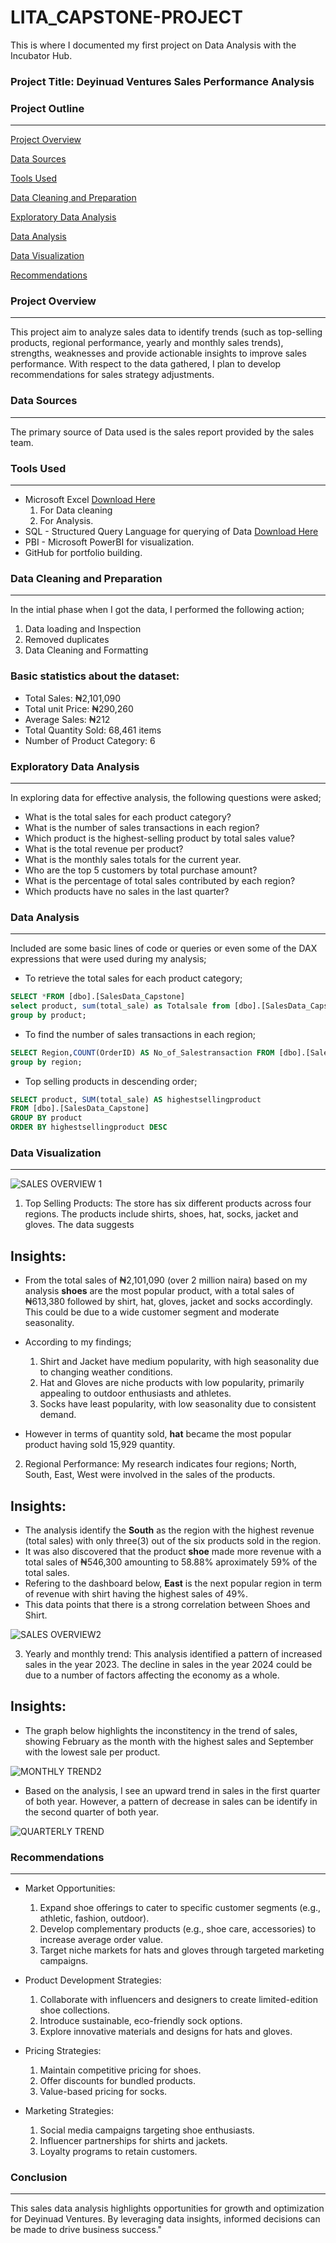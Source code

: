 # LITA_CAPSTONE-PROJECT
This is where I documented my first project on Data Analysis with the Incubator Hub.

### Project Title: Deyinuad Ventures Sales Performance Analysis

### Project Outline
---

[Project Overview](#project-overview)

[Data Sources](#data-sources)

[Tools Used](#tools-used)

[Data Cleaning and Preparation](#data-cleaning-and-preparation)

[Exploratory Data Analysis](#exploratory-data-analysis)

[Data Analysis](#data-analysis)

[Data Visualization](#data-visualization)

[Recommendations](#recommendations)



### Project Overview
---
This project aim to analyze sales data to identify trends (such as top-selling products, regional performance, yearly and monthly sales trends), strengths, weaknesses and provide actionable insights to improve sales performance. With respect to the data gathered, I plan to develop recommendations for sales strategy adjustments.

### Data Sources
---
The primary source of Data used is the sales report provided by the sales team.

### Tools Used
---
- Microsoft Excel [Download Here](https://1drv.ms/x/c/aad348901d0848c9/ESF61RwGbDRPsMRtHpPAAg8B4I0nxZayuGCSASdE9G5hhw)
  1. For Data cleaning
  2. For Analysis.
- SQL - Structured Query Language for querying of Data [Download Here](https://sqlfiddle.com/sql-server/online-compiler?id=53b7e911-8fb7-4874-bbec-c46c06a247a3)
- PBI - Microsoft PowerBI for visualization.
- GitHub for portfolio building.

### Data Cleaning and Preparation
---
 In the intial phase when I got the data, I performed the following action;
  1. Data loading and Inspection
  2. Removed duplicates
  3. Data Cleaning and Formatting

### Basic statistics about the dataset:
 - Total Sales: ₦2,101,090
 - Total unit Price: ₦290,260
 - Average Sales: ₦212
 - Total Quantity Sold: 68,461 items
 - Number of Product Category: 6

### Exploratory Data Analysis
---
 In exploring data for effective analysis, the following questions were asked;
 - What is the total sales for each product category?
 - What is the number of sales transactions in each region?
 - Which product is the highest-selling product by total sales value?
 - What is the total revenue per product?
 - What is the monthly sales totals for the current year.
 - Who are the top 5 customers by total purchase amount?
 - What is the percentage of total sales contributed by each region?
 - Which products have no sales in the last quarter?

### Data Analysis
---
Included are some basic lines of code or queries or even some of the DAX expressions that were used during my analysis;  

 - To retrieve the total sales for each product category;

```SQL
SELECT *FROM [dbo].[SalesData_Capstone]
select product, sum(total_sale) as Totalsale from [dbo].[SalesData_Capstone]
group by product;
```

 - To find the number of sales transactions in each region;

```SQL
SELECT Region,COUNT(OrderID) AS No_of_Salestransaction FROM [dbo].[SalesData_Capstone] 
group by region;
```

 - Top selling products in descending order;

```SQL
SELECT product, SUM(total_sale) AS highestsellingproduct
FROM [dbo].[SalesData_Capstone]
GROUP BY product
ORDER BY highestsellingproduct DESC
```
   
### Data Visualization
---

![SALES OVERVIEW 1](https://github.com/user-attachments/assets/03046fd4-e906-48c7-80ec-d0e9ab73f988)

 1. Top Selling Products: The store has six different products across four regions. The products include shirts, shoes, hat, socks, jacket and gloves. The data suggests
   
## Insights:
 - From the total sales of ₦2,101,090 (over 2 million naira) based on my analysis **shoes** are the most popular product, with a total sales of ₦613,380 followed by shirt, hat, gloves, jacket and socks accordingly. 
   This could be due to a wide customer segment and moderate seasonality.
 - According to my findings;
     1. Shirt and Jacket have medium popularity, with high seasonality due to changing weather conditions.
     2. Hat and Gloves are niche products with low popularity, primarily appealing to outdoor enthusiasts and athletes.
     3. Socks have least popularity, with low seasonality due to consistent demand.

 - However in terms of quantity sold, **hat** became the most popular product having sold 15,929 quantity.

 2. Regional Performance: My research indicates four regions; North, South, East, West were involved in the sales of the products.
## Insights:
 - The analysis identify the **South** as the region with the highest revenue (total sales) with only three(3) out of the six products sold in the region.
 - It was also discovered that the product **shoe** made more revenue with a total sales of ₦546,300 amounting to 58.88% aproximately 59% of the total sales.
 - Refering to the dashboard below, **East** is the next popular region in term of revenue with shirt having the highest sales of 49%.
 - This data points that there is a strong correlation between Shoes and Shirt.

![SALES OVERVIEW2](https://github.com/user-attachments/assets/bd882047-95b2-4e6f-a3e1-8b575f7b43f1)

3. Yearly and monthly trend: This analysis identified a pattern of increased sales in the year 2023. The decline in sales in the year 2024 could be due to a number of factors affecting the economy as a whole.
## Insights: 
 - The graph below highlights the inconstitency in the trend of sales, showing February as the month with the highest sales and September with the lowest sale per product.

![MONTHLY TREND2](https://github.com/user-attachments/assets/ffc0394c-1d97-4d80-b615-54b3af3b8771)


 - Based on the analysis, I see an upward trend in sales in the first quarter of both year. However, a pattern of decrease in sales can be identify in the second quarter of both year.
   

![QUARTERLY TREND](https://github.com/user-attachments/assets/6547e393-9636-4c47-a811-88d22e706dca)


### Recommendations
---
 - Market Opportunities:
    1. Expand shoe offerings to cater to specific customer segments (e.g., athletic, fashion, outdoor).
    2. Develop complementary products (e.g., shoe care, accessories) to increase average order value.
    3. Target niche markets for hats and gloves through targeted marketing campaigns.

 - Product Development Strategies:
    1. Collaborate with influencers and designers to create limited-edition shoe collections.
    2. Introduce sustainable, eco-friendly sock options.
    3. Explore innovative materials and designs for hats and gloves.

 - Pricing Strategies:
    1. Maintain competitive pricing for shoes.
    2. Offer discounts for bundled products.
    3. Value-based pricing for socks.

 - Marketing Strategies:
    1. Social media campaigns targeting shoe enthusiasts.
    2. Influencer partnerships for shirts and jackets.
    3. Loyalty programs to retain customers.

### Conclusion
---
This sales data analysis highlights opportunities for growth and optimization for Deyinuad Ventures. By leveraging data insights, informed decisions can be made to drive business success."




